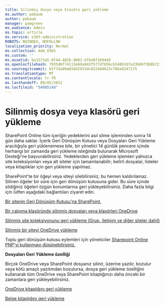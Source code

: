 ```yaml
---
title: Silinmiş dosya veya klasörü geri yükleme
ms.author: pebaum
author: pebaum
manager: pamgreen
ms.audience: Admin
ms.topic: article
ms.service: o365-administration
ROBOTS: NOINDEX, NOFOLLOW
localization_priority: Normal
ms.collection: Adm_O365
ms.custom: ''
ms.assetid: ba1573a5-9f44-482b-8082-6f648f169449
ms.openlocfilehash: 7935d6f74113e6da843f5f7df65bcb540b3d7a23b69f388b721fd778f4ff7a0f
ms.sourcegitcommit: b5f7da89a650d2915dc652449623c78be6247175
ms.translationtype: MT
ms.contentlocale: tr-TR
ms.lasthandoff: 08/05/2021
ms.locfileid: "54085140"
---
```

# <a name="restore-a-deleted-file-or-folder"></a>Silinmiş dosya veya klasörü geri yükleme

SharePoint Online tüm içeriğin yedeklerini asıl silme işleminden sonra 14 gün daha saklar. İçerik Geri Dönüşüm Kutusu veya Dosyaları Geri Yükleme aracılığıyla geri yüklenemese bile, bir yönetici 14 günlük pencere içinde herhangi bir zamanda geri yükleme isteğinda bulunarak Microsoft Desteği'ne başvurabilirsiniz. Yedeklerden geri yükleme işlemleri yalnızca site koleksiyonları veya alt siteler için tamamlanabilir; belirli dosyalar, listeler veya kitaplıklar için geri yükleme yapılmaz.

SharePoint'te bir öğeyi veya siteyi silebilirsiniz, bu hemen kaldırılamaz. Silinen öğeler bir süre için geri dönüşüm kutusuna gider. Bu süre içinde sildiğiniz öğeleri özgün konumlarına geri yükleyebilirsiniz. Daha fazla bilgi için lütfen aşağıdaki bağlantıları ziyaret edin.

[Bir sitenin Geri Dönüşüm Kutusu'na SharePoint.](https://support.microsoft.com/office/restore-items-in-the-recycle-bin-that-were-deleted-from-sharepoint-or-teams-6df466b6-55f2-4898-8d6e-c0dff851a0be)

[Bir çalışma klasöründe silinmiş dosyaları veya klasörleri OneDrive](https://support.office.com/article/Restore-deleted-files-or-folders-in-OneDrive-949ada80-0026-4db3-a953-c99083e6a84f)

[Silinmiş site koleksiyonunu geri yükleme (Grup, iletişim ve diğer siteler dahil)](https://docs.microsoft.com/sharepoint/restore-deleted-site-collection)

[Silinmiş bir siteyi OneDrive yükleme](https://docs.microsoft.com/onedrive/restore-deleted-onedrive)

Toplu geri dönüşüm kutusu eylemleri için yöneticiler [Sharepoint Online PNP'yi kullanmayı düşünebilirsiniz.](https://docs.microsoft.com/powershell/sharepoint/sharepoint-pnp/sharepoint-pnp-cmdlets?view=sharepoint-ps)

**Dosyaları Geri Yükleme özelliği**

Birçok OneDrive veya SharePoint dosyanız silinir, üzerine yazılır, bozulur veya kötü amaçlı yazılımdan bozulursa, dosya geri yükleme özelliğini kullanarak tüm OneDrive veya SharePoint kitaplığınızı daha önceki bir zamanlara geri yükleyebilirsiniz.

[OneDrive kitaplığını geri yükleme](https://support.office.com/article/restore-your-onedrive-fa231298-759d-41cf-bcd0-25ac53eb8a15)

[Belge kitaplığını geri yükleme](https://support.office.com/article/restore-a-document-library-317791c3-8bd0-4dfd-8254-3ca90883d39a)

